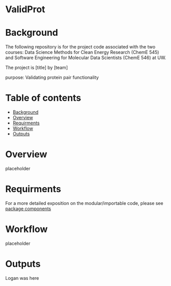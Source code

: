 # ValidProt

# Background

The following repository is for the project code associated with the two courses: Data Science Methods for Clean Energy Research (ChemE 545) and Software Engineering for Molecular Data Scientists (ChemE 546) at UW.

The project is [title] by [team]

purpose: Validating protein pair functionality

# Table of contents

- [Background](#background)
- [Overview](#overview)
- [Requirments](#requirments)
- [Workflow](#workflow)
- [Outputs](#outputs)

# Overview

placeholder

# Requirments

For a more detailed exposition on the modular/importable code, please see [package components](/docs/package_components.md)

# Workflow

placeholder

# Outputs

Logan was here